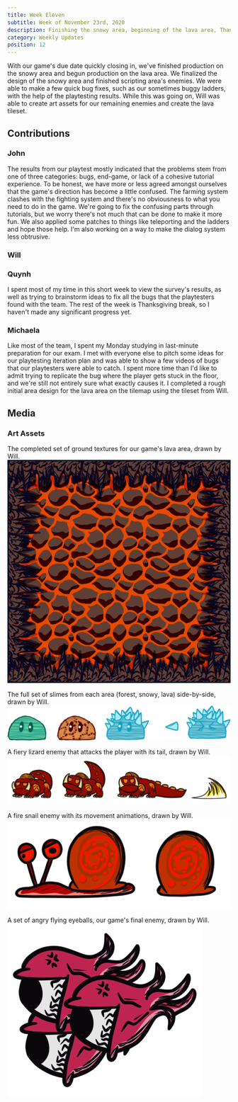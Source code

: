 ```yaml
---
title: Week Eleven
subtitle: Week of November 23rd, 2020
description: Finishing the snowy area, beginning of the lava area, Thanksgiving break
category: Weekly Updates
position: 12
---
```


With our game's due date quickly closing in, we've finished production on the snowy area and begun production on the lava area. We finalized the design of the snowy area and finished scripting area's enemies. We were able to make a few quick bug fixes, such as our sometimes buggy ladders, with the help of the playtesting results. While this was going on, Will was able to create art assets for our remaining enemies and create the lava tileset.

## Contributions

### John

The results from our playtest mostly indicated that the problems stem from one of three categories: bugs, end-game, or lack of a cohesive tutorial experience. To be honest, we have more or less agreed amongst ourselves that the game's direction has become a little confused. The farming system clashes with the fighting system and there's no obviousness to what you need to do in the game. We're going to fix the confusing parts through tutorials, but we worry there's not much that can be done to make it more fun. We also applied some patches to things like teleporting and the ladders and hope those help. I'm also working on a way to make the dialog system less obtrusive.

### Will

### Quynh
I spent most of my time in this short week to view the survey's results, as well as trying to brainstorm ideas to fix all the bugs that the playtesters found with the team. The rest of the week is Thanksgiving break, so I haven't made any significant progress yet.
### Michaela
Like most of the team, I spent my Monday studying in last-minute preparation for our exam. I met with everyone else to pitch some ideas for our playtesting iteration plan and was able to show a few videos of bugs that our playtesters were able to catch. I spent more time than I'd like to admit trying to replicate the bug where the player gets stuck in the floor, and we're still not entirely sure what exactly causes it. I completed a rough initial area design for the lava area on the tilemap using the tileset from Will.


## Media

### Art Assets
The completed set of ground textures for our game's lava area, drawn by Will.
<img src="./media/week-11/magma-tiles.png" />

The full set of slimes from each area (forest, snowy, lava) side-by-side, drawn by Will.
<img src="./media/week-11/all-slimes.png" />

A fiery lizard enemy that attacks the player with its tail, drawn by Will.
<img src="./media/week-11/red-lizard.png" />

A fire snail enemy with its movement animations, drawn by Will.
<img src="./media/week-11/fire-snail.png" />

A set of angry flying eyeballs, our game's final enemy, drawn by Will.
<img src="./media/week-11/angry-eyes.png" />
